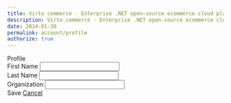 ```yaml
---
title: Virto commerce - Enterprise .NET open-source ecommerce cloud platform. About Us
description: Virto commerce - Enterprise .NET open-source ecommerce cloud platform. About Us
date: 2014-01-30
permalink: account/profile
authorize: true
---
```

<div ng-controller="accountController" class="vc-contributor">
    <div class="bg-banner">
        <div class="banner-t">Profile</div>
    </div>
    <form ng-init="initialize()" class="responsive">
        <div class="columns">
            <div class="column">
                <div class="control-group">
                    <label>First Name</label>
                    <input ng-model="user.firstName" type="text" class="form-input">
                </div>
                <div class="control-group">
                    <label>Last Name</label>
                    <input ng-model="user.lastName" type="text" class="form-input">
                </div>
                <div class="control-group">
                    <label>Organization</label>
                    <input ng-model="newAddresses.organization" type="text" class="form-input">
                </div>
                <div class="control-group right">
                    <a ng-click="updateAccount(user,newAddresses);" class="button fill">Save</a>
                    <a href="/vc-community" class="button fill">Cancel</a>
                </div>
            </div>
        </div>
    </form>
</div>
